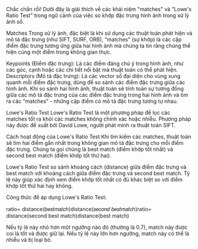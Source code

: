 
Chắc chắn rồi! Dưới đây là giải thích về các khái niệm "matches" và "Lowe's Ratio Test" trong ngữ cảnh của việc so khớp đặc trưng hình ảnh trong xử lý ảnh số.

Matches
Trong xử lý ảnh, đặc biệt là khi sử dụng các thuật toán phát hiện và mô tả đặc trưng (như SIFT, SURF, ORB), "matches" (sự khớp) là các cặp điểm đặc trưng tương ứng giữa hai hình ảnh mà chúng ta tin rằng chúng thể hiện cùng một điểm trong không gian thực.

Keypoints (Điểm đặc trưng): Là các điểm đáng chú ý trong hình ảnh, như các góc, cạnh hoặc các chi tiết nổi bật mà thuật toán có thể phát hiện.
Descriptors (Mô tả đặc trưng): Là các vector số đại diện cho vùng xung quanh mỗi điểm đặc trưng, dùng để so sánh các điểm đặc trưng giữa các hình ảnh.
Khi so sánh hai hình ảnh, thuật toán sẽ tính toán sự tương đồng giữa các mô tả đặc trưng của các điểm đặc trưng trong hai hình ảnh và tìm ra các "matches" - những cặp điểm có mô tả đặc trưng tương tự nhau.

Lowe's Ratio Test
Lowe's Ratio Test là một phương pháp để lọc các matches tốt ra khỏi các matches không chính xác hoặc nhiễu. Phương pháp này được đề xuất bởi David Lowe, người phát minh ra thuật toán SIFT.

Cách hoạt động của Lowe's Ratio Test
Khi tìm kiếm các matches, thuật toán sẽ tìm hai điểm gần nhất trong không gian mô tả đặc trưng cho mỗi điểm đặc trưng. Chúng ta gọi chúng là best match (điểm khớp tốt nhất) và second best match (điểm khớp tốt thứ hai).

Lowe's Ratio Test so sánh khoảng cách (distance) giữa điểm đặc trưng và best match với khoảng cách giữa điểm đặc trưng và second best match. Tỷ lệ này giúp xác định xem điểm khớp tốt nhất có đủ khác biệt so với điểm khớp tốt thứ hai hay không.

Công thức để áp dụng Lowe's Ratio Test:

ratio=
distance(𝑏𝑒𝑠𝑡𝑚𝑎𝑡𝑐ℎ)distance(𝑠𝑒𝑐𝑜𝑛𝑑
 𝑏𝑒𝑠𝑡𝑚𝑎𝑡𝑐ℎ)ratio= distance(second best match)distance(best match)
​
 

Nếu tỷ lệ này nhỏ hơn một ngưỡng nào đó (thường là 0.7), match này được coi là tốt và được giữ lại. Nếu tỷ lệ này lớn hơn ngưỡng, match này có thể là nhiễu và bị loại bỏ.
